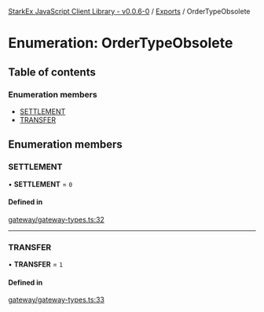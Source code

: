 [StarkEx JavaScript Client Library - v0.0.6-0](../README.md) / [Exports](../modules.md) / OrderTypeObsolete

# Enumeration: OrderTypeObsolete

## Table of contents

### Enumeration members

- [SETTLEMENT](OrderTypeObsolete.md#settlement)
- [TRANSFER](OrderTypeObsolete.md#transfer)

## Enumeration members

### SETTLEMENT

• **SETTLEMENT** = `0`

#### Defined in

[gateway/gateway-types.ts:32](https://github.com/starkware-libs/starkex-js/blob/f906f83/src/lib/gateway/gateway-types.ts#L32)

---

### TRANSFER

• **TRANSFER** = `1`

#### Defined in

[gateway/gateway-types.ts:33](https://github.com/starkware-libs/starkex-js/blob/f906f83/src/lib/gateway/gateway-types.ts#L33)
